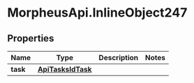# MorpheusApi.InlineObject247

## Properties

Name | Type | Description | Notes
------------ | ------------- | ------------- | -------------
**task** | [**ApiTasksIdTask**](ApiTasksIdTask.md) |  | 


